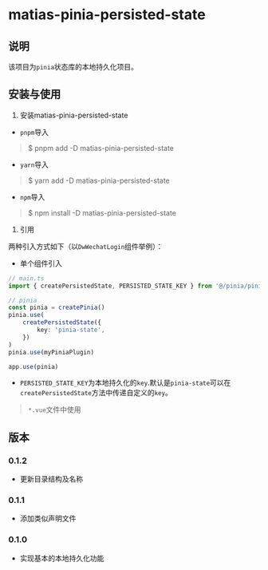<!--
 * @Author: matiastang
 * @Date: 2021-12-13 10:12:56
 * @LastEditors: matiastang
 * @LastEditTime: 2022-03-31 19:34:23
 * @FilePath: /matias-pinia-persisted-state/README.md
 * @Description: datumwealth-vue-components
-->
# matias-pinia-persisted-state

## 说明

该项目为`pinia`状态库的本地持久化项目。

## 安装与使用

1. 安装matias-pinia-persisted-state

* `pnpm`导入
> $ pnpm add -D matias-pinia-persisted-state
* `yarn`导入
> $ yarn add -D matias-pinia-persisted-state
* `npm`导入
> $ npm install -D matias-pinia-persisted-state

1. 引用

两种引入方式如下（以`DwWechatLogin`组件举例）：
* 单个组件引入
```ts
// main.ts
import { createPersistedState, PERSISTED_STATE_KEY } from '@/pinia/piniaPersistedState'

// pinia
const pinia = createPinia()
pinia.use(
    createPersistedState({
        key: 'pinia-state',
    })
)
pinia.use(myPiniaPlugin)

app.use(pinia)

```
* `PERSISTED_STATE_KEY`为本地持久化的`key`.默认是`pinia-state`可以在`createPersistedState`方法中传递自定义的`key`。

> `*.vue`文件中使用

## 版本

### 0.1.2

* 更新目录结构及名称

### 0.1.1

* 添加类似声明文件

### 0.1.0

* 实现基本的本地持久化功能